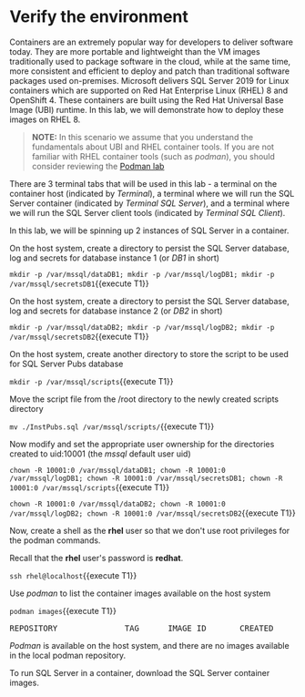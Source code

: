 # Verify the environment

Containers are an extremely popular way for developers to deliver software today.  They are more portable and lightweight than the VM images traditionally used to package software in the cloud,  while at the same time, more consistent and efficient to deploy and patch than traditional software packages used on-premises.  Microsoft delivers SQL Server 2019 for Linux containers which are supported on Red Hat Enterprise Linux (RHEL) 8 and OpenShift 4.  These containers are built using the Red Hat Universal Base Image (UBI) runtime.  In this lab, we will demonstrate how to deploy these images on RHEL 8.

> **NOTE:** In this scenario we assume that you understand the fundamentals about UBI and RHEL container tools. If you are not familiar with RHEL container tools (such as *podman*), you should consider reviewing the [Podman lab](https://lab.redhat.com/podman-deploy)

There are 3 terminal tabs that will be used in this lab - a terminal on the container host (indicated by *Terminal*), a terminal where we will run the SQL Server container (indicated by *Terminal SQL Server*), and a terminal where we will run the SQL Server client tools (indicated by *Terminal SQL Client*).

In this lab, we will be spinning up 2 instances of SQL Server in a container. 

On the host system, create a directory to persist the SQL Server database, log and secrets for database instance 1 (or *DB1* in short)

`mkdir -p /var/mssql/dataDB1; mkdir -p /var/mssql/logDB1; mkdir -p /var/mssql/secretsDB1`{{execute T1}}

On the host system, create a directory to persist the SQL Server database, log and secrets for database instance 2 (or *DB2* in short)

`mkdir -p /var/mssql/dataDB2; mkdir -p /var/mssql/logDB2; mkdir -p /var/mssql/secretsDB2`{{execute T1}}

On the host system, create another directory to store the script to be used for SQL Server Pubs database

`mkdir -p /var/mssql/scripts`{{execute T1}}

Move the script file from the /root directory to the newly created scripts directory

`mv ./InstPubs.sql /var/mssql/scripts/`{{execute T1}}

Now modify and set the appropriate user ownership for the directories created to uid:10001 (the *mssql* default user uid)  

`chown -R 10001:0 /var/mssql/dataDB1; chown -R 10001:0 /var/mssql/logDB1; chown -R 10001:0 /var/mssql/secretsDB1; chown -R 10001:0 /var/mssql/scripts`{{execute T1}}

`chown -R 10001:0 /var/mssql/dataDB2; chown -R 10001:0 /var/mssql/logDB2; chown -R 10001:0 /var/mssql/secretsDB2`{{execute T1}}

Now, create a shell as the __rhel__ user so that we don't use root privileges for the podman commands.

Recall that the __rhel__ user's password is __redhat__.

`ssh rhel@localhost`{{execute T1}}

Use *podman* to list the container images available on the host system

`podman images`{{execute T1}}

<pre class="file">
REPOSITORY              TAG      IMAGE ID       CREATED       SIZE
</pre>

*Podman* is available on the host system, and there are no images available in the local podman repository.

To run SQL Server in a container, download the SQL Server container images.
